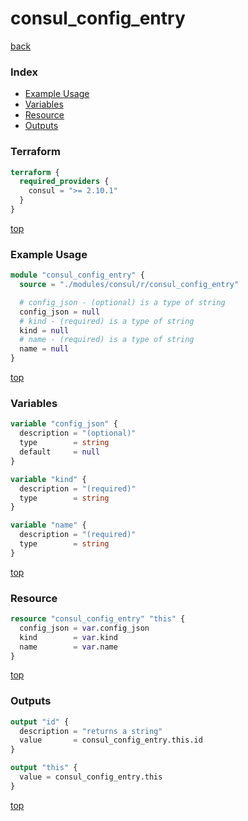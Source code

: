 # consul_config_entry

[back](../consul.md)

### Index

- [Example Usage](#example-usage)
- [Variables](#variables)
- [Resource](#resource)
- [Outputs](#outputs)

### Terraform

```terraform
terraform {
  required_providers {
    consul = ">= 2.10.1"
  }
}
```

[top](#index)

### Example Usage

```terraform
module "consul_config_entry" {
  source = "./modules/consul/r/consul_config_entry"

  # config_json - (optional) is a type of string
  config_json = null
  # kind - (required) is a type of string
  kind = null
  # name - (required) is a type of string
  name = null
}
```

[top](#index)

### Variables

```terraform
variable "config_json" {
  description = "(optional)"
  type        = string
  default     = null
}

variable "kind" {
  description = "(required)"
  type        = string
}

variable "name" {
  description = "(required)"
  type        = string
}
```

[top](#index)

### Resource

```terraform
resource "consul_config_entry" "this" {
  config_json = var.config_json
  kind        = var.kind
  name        = var.name
}
```

[top](#index)

### Outputs

```terraform
output "id" {
  description = "returns a string"
  value       = consul_config_entry.this.id
}

output "this" {
  value = consul_config_entry.this
}
```

[top](#index)